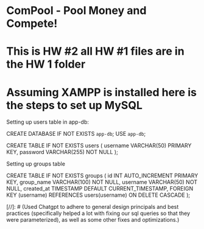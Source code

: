 # ComPool - Pool Money and Compete!

# This is HW #2 all HW #1 files are in the HW 1 folder

# Assuming XAMPP is installed here is the steps to set up MySQL

Setting up users table in app-db:

CREATE DATABASE IF NOT EXISTS `app-db`;
USE `app-db`;

CREATE TABLE IF NOT EXISTS users (
    username VARCHAR(50) PRIMARY KEY,
    password VARCHAR(255) NOT NULL
);

Setting up groups table

CREATE TABLE IF NOT EXISTS groups (
    id INT AUTO_INCREMENT PRIMARY KEY,
    group_name VARCHAR(100) NOT NULL,
    username VARCHAR(50) NOT NULL,
    created_at TIMESTAMP DEFAULT CURRENT_TIMESTAMP,
    FOREIGN KEY (username) REFERENCES users(username) ON DELETE CASCADE
);


[//]: # (Used Chatgpt to adhere to general design principals and best practices (specifically helped a lot with fixing our sql queries so that they were parameterized), as well as some other fixes and optimizations.)